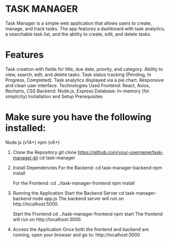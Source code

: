# TASK MANAGER

Task Manager is a simple web application that allows users to create, manage, and track tasks. The app features a dashboard with task analytics, a searchable task list, and the ability to create, edit, and delete tasks.

# Features
Task creation with fields for title, due date, priority, and category.
Ability to view, search, edit, and delete tasks.
Task status tracking (Pending, In Progress, Completed).
Task analytics displayed via a pie chart.
Responsive and clean user interface.
Technologies Used
Frontend: React, Axios, Recharts, CSS
Backend: Node.js, Express
Database: In-memory (for simplicity)
Installation and Setup
Prerequisites

# Make sure you have the following installed:

Node.js (v14+)
npm (v6+)

1. Clone the Repository 
    git clone https://github.com/your-username/task-manager.git
    cd task-manager

2. Install Dependencies
    For the Backend:
    cd task-manager-backend
    npm install

    For the Frontend:
    cd ../task-manager-frontend
    npm install

3. Running the Application
    Start the Backend Server
    cd task-manager-backend
    node app.js
    The backend server will run on http://localhost:5000.

    Start the Frontend
    cd ../task-manager-frontend
    npm start
    The frontend will run on http://localhost:3000.

4. Access the Application
    Once both the frontend and backend are running, open your browser and go to:
    http://localhost:3000

